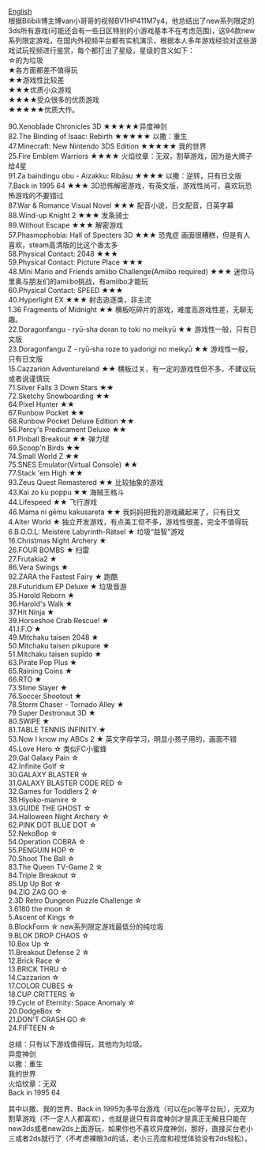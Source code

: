 [English](readme.md)  
根据Bilibili博主博van小哥哥的视频BV1HP411M7y4，他总结出了new系列限定的3ds所有游戏(可能还会有一些日区特别的小游戏基本不在考虑范围)，这94款new系列限定游戏，在国内外视频平台都有实机演示，根据本人多年游戏经验对这些游戏试玩视频进行鉴赏，每个都打出了星级，星级的含义如下：  
☆的为垃圾  
★各方面都差不值得玩  
★★游戏性比较差  
★★★优质小众游戏  
★★★★受众很多的优质游戏  
★★★★★优质大作。    

90.Xenoblade Chronicles 3D ★★★★★异度神剑  
82.The Binding of Isaac: Rebirth ★★★★★ 以撒：重生  
47.Minecraft: New Nintendo 3DS Edition ★★★★★ 我的世界  
25.Fire Emblem Warriors ★★★★ 火焰纹章：无双，割草游戏，因为是大牌子给4星  
91.Za baindingu obu - Aizakku: Ribāsu ★★★★ 以撒：逆转，只有日文版  
7.Back in 1995 64 ★★★ 3D恐怖解密游戏，有英文版，游戏性尚可，喜欢玩恐怖游戏的不要错过  
87.War & Romance Visual Novel ★★★ 配音小说，日文配音，日英字幕  
88.Wind-up Knight 2 ★★★ 发条骑士  
89.Without Escape ★★★ 解密游戏  
57.Phasmophobia: Hall of Specters 3D ★★★ 恐鬼症 画面很糟糕，但是有人喜欢，steam高清版的比这个香太多  
58.Physical Contact: 2048 ★★★  
59.Physical Contact: Picture Place ★★★  
48.Mini Mario and Friends amiibo Challenge(Amiibo required) ★★★ 迷你马里奥与朋友们的amiibo挑战，有amiibo才能玩  
60.Physical Contact: SPEED ★★★  
40.Hyperlight EX ★★★ 射击追逐类，非主流  
1.36 Fragments of Midnight ★★ 横板吃碎片的游戏，难度高游戏性差，无聊无趣。  
22.Doragonfangu - ryū-sha doran to toki no meikyū ★★ 游戏性一般，只有日文版  
23.Doragonfangu Z - ryū-sha roze to yadorigi no meikyū ★★ 游戏性一般，只有日文版  
15.Cazzarion Adventureland ★★ 横板过关，有一定的游戏性但不多，不建议玩或者说谨慎玩  
71.Silver Falls 3 Down Stars ★★  
72.Sketchy Snowboarding ★★  
64.Pixel Hunter ★★  
67.Runbow Pocket ★★  
68.Runbow Pocket Deluxe Edition ★★  
56.Percy's Predicament Deluxe ★★  
61.Pinball Breakout ★★ 弹力球  
69.Scoop'n Birds ★★  
74.Small World Z ★★  
75.SNES Emulator(Virtual Console) ★★  
77.Stack 'em High ★★  
93.Zeus Quest Remastered ★★ 比较抽象的游戏  
43.Kai zo ku poppu ★★ 海贼王格斗  
44.Lifespeed ★★ 飞行游戏  
46.Mama ni gēmu kakusareta ★★ 我妈妈把我的游戏藏起来了，只有日文  
4.Alter World ★ 独立开发游戏，有点美工但不多，游戏性很差，完全不值得玩  
6.B.O.O.L: Meistere Labyrinth-Rätsel ★ 垃圾“益智”游戏  
16.Christmas Night Archery ★  
26.FOUR BOMBS ★ 扫雷  
27.Frutakia2 ★  
86.Vera Swings ★  
92.ZARA the Fastest Fairy ★ 跑酷  
28.Futuridium EP Deluxe ★ 垃圾音游  
35.Harold Reborn ★  
36.Harold's Walk ★  
37.Hit Ninja ★  
39.Horseshoe Crab Rescue! ★  
41.I.F.O ★  
49.Mitchaku  taisen 2048 ★  
50.Mitchaku taisen pikupure ★  
51.Mitchaku taisen supīdo ★  
63.Pirate Pop Plus ★  
65.Raining Coins ★  
66.RTO ★  
73.Slime Slayer ★  
76.Soccer Shootout ★  
78.Storm Chaser - Tornado Alley ★  
79.Super Destronaut 3D ★  
80.SWIPE ★  
81.TABLE TENNIS INFINITY ★  
53.Now I know my ABCs 2 ★ 英文字母学习，明显小孩子用的，画面不错  
45.Love Hero ☆ 类似FC小蜜蜂  
29.Gal Galaxy Pain ☆  
42.Infinite Golf ☆  
30.GALAXY BLASTER ☆  
31.GALAXY BLASTER CODE RED ☆  
32.Games for Toddlers 2 ☆  
38.Hiyoko-mamire ☆  
33.GUIDE THE GHOST ☆  
34.Halloween Night Archery ☆  
62.PINK DOT BLUE DOT ☆  
52.NekoBop ☆  
54.Operation COBRA ☆  
55.PENGUIN HOP ☆  
70.Shoot The Ball ☆  
83.The Queen TV-Game 2 ☆  
84.Triple Breakout ☆  
85.Up Up Bot ☆  
94.ZIG ZAG GO ☆  
2.3D Retro Dungeon Puzzle Challenge ☆  
3.6180 the moon ☆  
5.Ascent of Kings ☆  
8.BlockForm ☆ new系列限定游戏最低分的纯垃圾  
9.BLOK DROP CHAOS ☆  
10.Box Up ☆   
11.Breakout Defense 2 ☆   
12.Brick Race ☆  
13.BRICK THRU ☆  
14.Cazzarion ☆  
17.COLOR CUBES ☆  
18.CUP CRITTERS ☆  
19.Cycle of Eternity: Space Anomaly ☆  
20.DodgeBox ☆  
21.DON'T CRASH GO ☆  
24.FIFTEEN ☆  

总结：只有以下游戏值得玩，其他均为垃圾。  
异度神剑  
以撒：重生  
我的世界  
火焰纹章：无双  
Back in 1995 64  

其中以撒、我的世界、Back in 1995为多平台游戏（可以在pc等平台玩），无双为割草游戏（不一定人人都喜欢），也就是说只有异度神剑才是真正无解且只能在new3ds或者new2ds上面游玩，如果你也不喜欢异度神剑，那好，直接买台老小三或者2ds就行了（不考虑裸眼3d的话，老小三亮度和视觉体验没有2ds轻松）。  
